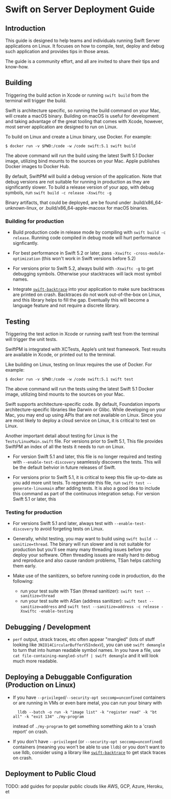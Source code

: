 # Swift on Server Deployment Guide

## Introduction

This guide is designed to help teams and individuals running Swift Server applications on Linux. It focuses on how to compile, test, deploy and debug such application and provides tips in those areas.

The guide is a community effort, and all are invited to share their tips and know-how.

## Building

Triggering the build action in Xcode or running `swift build` from the terminal will trigger the build.

Swift is architecture specific, so running the build command on your Mac, will create a macOS binary. Building on macOS is useful for development and taking advantage of the great tooling that comes with Xcode, however, most server application are designed to run on Linux.

To build on Linux and create a Linux binary, use Docker. For example:

`$ docker run -v $PWD:/code -w /code swift:5.1 swift build`

The above command will run the build using the latest Swift 5.1 Docker image, utilizing bind mounts to the sources on your Mac. Apple publishes Docker images to Docker Hub.

By default, SwiftPM will build a debug version of the application. Note that debug versions are not suitable for running in production as they are significantly slower. To build a release version of your app, with debug symbols, run `swift build -c release -Xswiftc -g`

Binary artifacts, that could be deployed, are be found under .build/x86_64-unknown-linux, or .build/x86_64-apple-macosx for macOS binaries.

### Building for production

- Build production code in release mode by compiling with `swift build -c release`. Running code compiled in debug mode will hurt performance signficantly. 

- For best performance in Swift 5.2 or later, pass `-Xswiftc -cross-module-optimization` (this won't work in Swift versions before 5.2)

- For versions prior to Swift 5.2, always build with `-Xswiftc -g` to get debugging symbols. Otherwise your stacktraces will lack most symbol names.

- Integrate [`swift-backtrace`](https://github.com/swift-server/swift-backtrace) into your application to make sure backtraces are printed on crash. Backtraces do not work out-of-the-box on Linux, and this library helps to fill the gap. Eventually this will become a language feature and not require a discrete library.

## Testing 

Triggering the test action in Xcode or running swift test from the terminal will trigger the unit tests.

SwiftPM is integrated with XCTests, Apple’s unit test framework. Test results are available in Xcode, or printed out to the terminal.

Like building on Linux, testing on linux requires the use of Docker. For example:

`$ docker run -v $PWD:/code -w /code swift:5.1 swift test`

The above command will run the tests using the latest Swift 5.1 Docker image, utilizing bind mounts to the sources on your Mac.

Swift supports architecture-specific code. By default, Foundation imports architecture-specific libraries like Darwin or Glibc. While developing on your Mac, you may end up using APIs that are not available on Linux. Since you are most likely to deploy a cloud service on Linux, it is critical to test on Linux.

Another important detail about testing for Linux is the `Tests/LinuxMain.swift` file. For versions prior to Swift 5.1, This file provides SwiftPM an index of all the tests it needs to run on Linux. 

- For version Swift 5.1 and later, this file is no longer required and testing with `--enable-test-discovery` seamlessly discovers the tests. This will be the default behvior in future releases of Swift.

- For versions prior to Swift 5.1, it is critical to keep this file up-to-date as you add more unit tests. To regenerate this file, run `swift test --generate-linuxmain` after adding tests. It is also a good idea to include this command as part of the continuous integration setup. For version Swift 5.1 or later, this 

### Testing for production

- For versions Swift 5.1 and later, always test with `--enable-test-discovery` to avoid forgeting tests on Linux.

- Generally, whilst testing, you may want to build using `swift build --sanitize=thread`. The binary will run slower and is not suitable for production but you'll see many many threading issues before you deploy your software. Often threading issues are really hard to debug and reproduce and also cause random problems, TSan helps catching them early.

- Make use of the sanitizers, so before running code in production, do the following:
    * run your test suite with TSan (thread sanitizer): `swift test --sanitize=thread`
    * run your test suite with ASan (address sanitizer): `swift test --sanitize=address` and `swift test --sanitize=address -c release -Xswiftc -enable-testing`

## Debugging / Development

- `perf` output, strack traces, etc often appear "mangled" (lots of stuff looking like `3NIO14CircularBufferV5IndexV`), you can use `swift demangle` to turn that into human readable symbol names. In you have a file, use `cat file-containing-mangled-stuff | swift demangle` and it will look much more readable.

## Deploying a Debuggable Configuration (Production on Linux)

- If you have `--privileged`/`--security-opt seccomp=unconfined` containers or are running in VMs or even bare metal, you can run your binary with

        lldb --batch -o run -k "image list" -k "register read" -k "bt all" -k "exit 134" ./my-program

    instead of `./my-program` to get something something akin to a 'crash report' on crash.

- If you don't have `--privileged` (or `--security-opt seccomp=unconfined`) containers (meaning you won't be able to use `lldb`) or you don't want to use lldb, consider using a library like [`swift-backtrace`](https://github.com/swift-server/swift-backtrace) to get stack traces on crash.

## Deployment to Public Cloud

TODO: add guides for popular public clouds like AWS, GCP, Azure, Heroku, et
